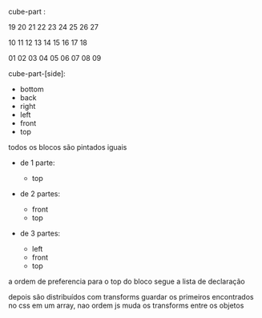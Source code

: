 cube-part :

  19 20 21
  22 23 24
  25 26 27

  10 11 12
  13 14 15
  16 17 18

  01 02 03
  04 05 06
  07 08 09


cube-part-[side]:
  - bottom
  - back
  - right
  - left
  - front
  - top


todos os blocos são pintados iguais
  - de 1 parte:
    - top

  - de 2 partes:
    - front
    - top

  - de 3 partes:
    - left
    - front
    - top
  
a ordem de preferencia para o top do bloco segue a lista de declaração

depois são distribuídos com transforms
guardar os primeiros encontrados no css em um array, nao ordem
js muda os transforms entre os objetos
